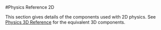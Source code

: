 #Physics Reference 2D

This section gives details of the components used with 2D physics. See [Physics 3D Reference](Physics3DReference) for the equivalent 3D components.